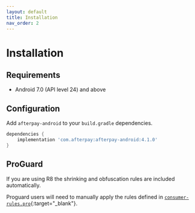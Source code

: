 ```yaml
---
layout: default
title: Installation
nav_order: 2
---
```


# Installation

## Requirements

- Android 7.0 (API level 24) and above

## Configuration

Add `afterpay-android` to your `build.gradle` dependencies.

``` gradle
dependencies {
    implementation 'com.afterpay:afterpay-android:4.1.0'
}
```

## ProGuard

If you are using R8 the shrinking and obfuscation rules are included automatically.

Proguard users will need to manually apply the rules defined in [`consumer-rules.pro`][proguard-rules]{:target="_blank"}.

[proguard-rules]: https://github.com/afterpay/sdk-android/blob/master/afterpay/consumer-rules.pro
